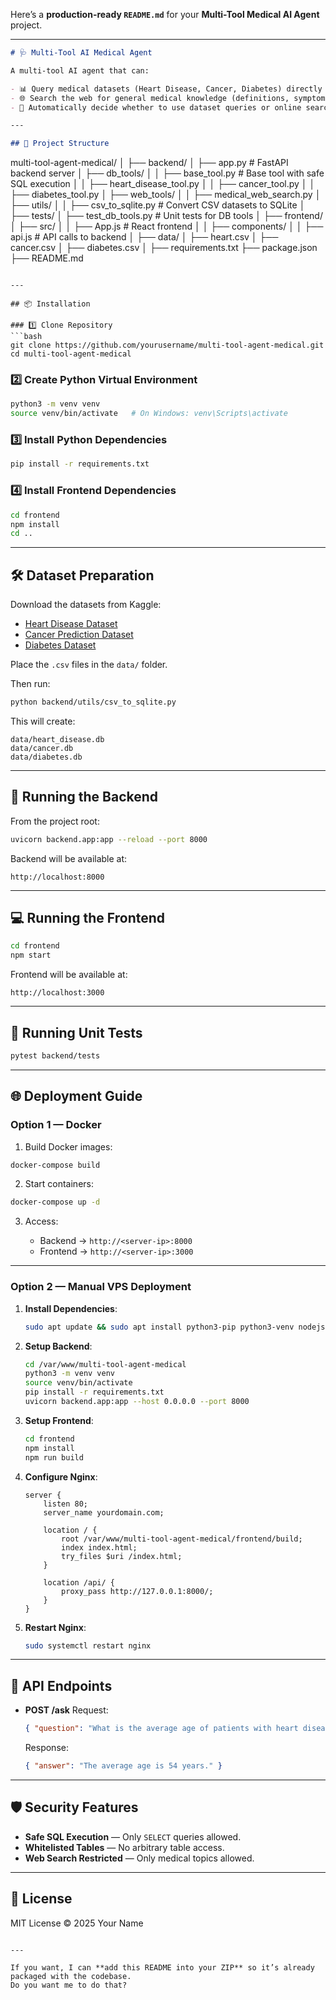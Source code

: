 Here’s a **production-ready `README.md`** for your **Multi-Tool Medical AI Agent** project.

---

```markdown
# 🩺 Multi-Tool AI Medical Agent

A multi-tool AI agent that can:

- 📊 Query medical datasets (Heart Disease, Cancer, Diabetes) directly from SQLite databases.
- 🌐 Search the web for general medical knowledge (definitions, symptoms, cures).
- 🤖 Automatically decide whether to use dataset queries or online search based on user questions.

---

## 📁 Project Structure

```

multi-tool-agent-medical/
│
├── backend/
│   ├── app.py                  # FastAPI backend server
│   ├── db\_tools/
│   │   ├── base\_tool.py         # Base tool with safe SQL execution
│   │   ├── heart\_disease\_tool.py
│   │   ├── cancer\_tool.py
│   │   ├── diabetes\_tool.py
│   ├── web\_tools/
│   │   ├── medical\_web\_search.py
│   ├── utils/
│   │   ├── csv\_to\_sqlite.py     # Convert CSV datasets to SQLite
│   ├── tests/
│       ├── test\_db\_tools.py     # Unit tests for DB tools
│
├── frontend/
│   ├── src/
│   │   ├── App.js               # React frontend
│   │   ├── components/
│   │   ├── api.js               # API calls to backend
│
├── data/
│   ├── heart.csv
│   ├── cancer.csv
│   ├── diabetes.csv
│
├── requirements.txt
├── package.json
├── README.md

````

---

## 📦 Installation

### 1️⃣ Clone Repository
```bash
git clone https://github.com/yourusername/multi-tool-agent-medical.git
cd multi-tool-agent-medical
````

### 2️⃣ Create Python Virtual Environment

```bash
python3 -m venv venv
source venv/bin/activate   # On Windows: venv\Scripts\activate
```

### 3️⃣ Install Python Dependencies

```bash
pip install -r requirements.txt
```

### 4️⃣ Install Frontend Dependencies

```bash
cd frontend
npm install
cd ..
```

---

## 🛠️ Dataset Preparation

Download the datasets from Kaggle:

* [Heart Disease Dataset](https://www.kaggle.com/datasets/johnsmith88/heart-disease-dataset)
* [Cancer Prediction Dataset](https://www.kaggle.com/datasets/rabieelkharoua/cancer-prediction-dataset)
* [Diabetes Dataset](https://www.kaggle.com/datasets/mathchi/diabetes-data-set)

Place the `.csv` files in the `data/` folder.

Then run:

```bash
python backend/utils/csv_to_sqlite.py
```

This will create:

```
data/heart_disease.db
data/cancer.db
data/diabetes.db
```

---

## 🚀 Running the Backend

From the project root:

```bash
uvicorn backend.app:app --reload --port 8000
```

Backend will be available at:

```
http://localhost:8000
```

---

## 💻 Running the Frontend

```bash
cd frontend
npm start
```

Frontend will be available at:

```
http://localhost:3000
```

---

## 🧪 Running Unit Tests

```bash
pytest backend/tests
```

---

## 🌐 Deployment Guide

### **Option 1 — Docker**

1. Build Docker images:

```bash
docker-compose build
```

2. Start containers:

```bash
docker-compose up -d
```

3. Access:

   * Backend → `http://<server-ip>:8000`
   * Frontend → `http://<server-ip>:3000`

---

### **Option 2 — Manual VPS Deployment**

1. **Install Dependencies**:

   ```bash
   sudo apt update && sudo apt install python3-pip python3-venv nodejs npm nginx
   ```
2. **Setup Backend**:

   ```bash
   cd /var/www/multi-tool-agent-medical
   python3 -m venv venv
   source venv/bin/activate
   pip install -r requirements.txt
   uvicorn backend.app:app --host 0.0.0.0 --port 8000
   ```
3. **Setup Frontend**:

   ```bash
   cd frontend
   npm install
   npm run build
   ```
4. **Configure Nginx**:

   ```nginx
   server {
       listen 80;
       server_name yourdomain.com;

       location / {
           root /var/www/multi-tool-agent-medical/frontend/build;
           index index.html;
           try_files $uri /index.html;
       }

       location /api/ {
           proxy_pass http://127.0.0.1:8000/;
       }
   }
   ```
5. **Restart Nginx**:

   ```bash
   sudo systemctl restart nginx
   ```

---

## 🔑 API Endpoints

* **POST /ask**
  Request:

  ```json
  { "question": "What is the average age of patients with heart disease?" }
  ```

  Response:

  ```json
  { "answer": "The average age is 54 years." }
  ```

---

## 🛡 Security Features

* **Safe SQL Execution** — Only `SELECT` queries allowed.
* **Whitelisted Tables** — No arbitrary table access.
* **Web Search Restricted** — Only medical topics allowed.

---

## 📜 License

MIT License © 2025 Your Name

```

---

If you want, I can **add this README into your ZIP** so it’s already packaged with the codebase.  
Do you want me to do that?
```

